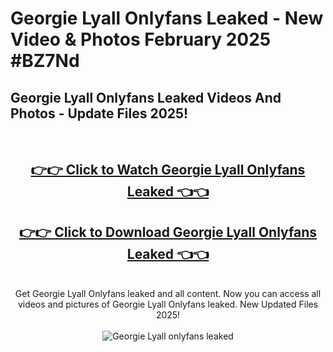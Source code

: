 # Georgie Lyall Onlyfans Leaked - New Video & Photos February 2025 #BZ7Nd

<h2>Georgie Lyall Onlyfans Leaked Videos And Photos - Update Files 2025!</h2>
<br>
<div align="center">
<h2><a href="https://porncheck.live/?utm_source=georgielyall&utm_medium=git182&utm_content=newban" rel="nofollow">👉👉 Click to Watch Georgie Lyall Onlyfans Leaked 👈👈</a></h2>
<h2><a href="https://porncheck.live/?utm_source=georgielyall&utm_medium=git182&utm_content=newban" rel="nofollow">👉👉 Click to Download Georgie Lyall Onlyfans Leaked 👈👈</a></h2>
<br>
Get Georgie Lyall Onlyfans leaked and all content. Now you can access all videos and pictures of Georgie Lyall Onlyfans leaked. New Updated Files 2025!
<br>
<br>
<a href="https://porncheck.live/?utm_source=georgielyall&utm_medium=git182&utm_content=newban" rel="nofollow" data-target="animated-image.originalLink"><img src="https://i.ibb.co/bMWrY6b1/banner2.png" alt="Georgie Lyall onlyfans leaked" style="max-width: 100%; display: inline-block;" data-target="animated-image.originalImage"></a>
</div>
<br>

